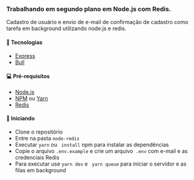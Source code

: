 ### Trabalhando em segundo plano em Node.js com Redis.

Cadastro de usuário e envio de e-mail de confirmação de cadastro como tarefa em background utilizando node.js e redis.

#### :rocket: Tecnologias
- [Express](https://expressjs.com/pt-br/) 
- [Bull](https://optimalbits.github.io/bull/)

#### 💻 Pré-requisitos
- [Node.js](https://nodejs.org/en/)
- [NPM](https://www.npmjs.com/) ou [Yarn](https://yarnpkg.com/pt-BR/docs/install)
- [Redis](https://redis.io/)

####  🍃 Iniciando

-   Clone o repositório
-   Entre na pasta `node-redis`
-   Executar `yarn` ou ` install` npm para instalar as dependências
-   Copie o arquivo `.env.example` e crie um arquivo` .env` com e-mail e as credenciais Redis
-   Para executar use `yarn dev` e ` yarn queue` para iniciar o servidor e as filas em background
